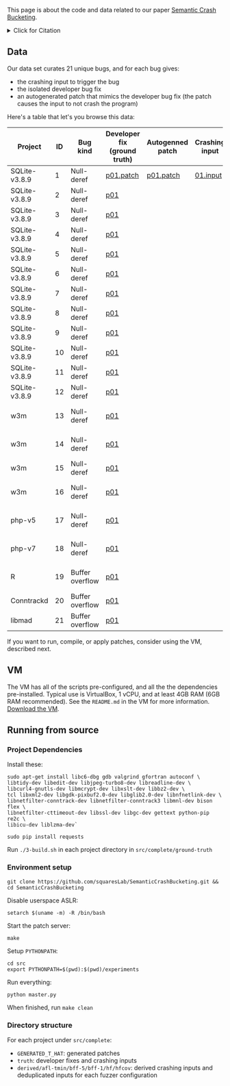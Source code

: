 This page is about the code and data related to our paper
[Semantic Crash Bucketing](https://www.cs.cmu.edu/~rvantond/pdfs/scb-ase-2018.pdf).
<details>
  <summary>Click for Citation</summary>
  
```
@inproceedings{vanTonderSCB2018,
  author = {{van~Tonder}, Rijnard and Kotheimer, John and {Le~Goues}, Claire},
  title = {Semantic Crash Bucketing},
  booktitle = {International Conference on Automated Software Engineering},
  series = {ASE '18},
  year = {2018},
  doi = {10.1145/3238147.3238200}
}
```

</details>


## Data

Our data set curates 21 unique bugs, and for each bug gives:

- the crashing input to trigger the bug
- the isolated developer bug fix
- an autogenerated patch that mimics the developer bug fix (the patch causes the input to not crash the program)

Here's a table that let's you browse this data:

| Project       | ID | Bug kind        | Developer fix (ground truth)                                                                                                           | Autogenned patch                                                                                                                         | Crashing input                                                                                                                      | CVE            | Ref                                                                                                                                                 |
|---------------|----|-----------------|----------------------------------------------------------------------------------------------------------------------------------------|------------------------------------------------------------------------------------------------------------------------------------------|-------------------------------------------------------------------------------------------------------------------------------------|----------------|-----------------------------------------------------------------------------------------------------------------------------------------------------|
| SQLite-v3.8.9 | 1  | Null-deref      | [p01.patch](https://github.com/squaresLab/SemanticCrashBucketing/blob/master/src/complete/sqlite/ground-truth/truth/patches/p01.patch) | [p01.patch](https://github.com/squaresLab/SemanticCrashBucketing/blob/master/src/complete/sqlite/ground-truth/GENERATED_T_HAT/p01.patch) | [01.input](https://github.com/squaresLab/SemanticCrashBucketing/blob/master/src/complete/sqlite/ground-truth/truth/all/crash01.sql) | -              | [link](https://lcamtuf.blogspot.com/2015/04/finding-bugs-in-sqlite-easy-way.html)                                                                   |
| SQLite-v3.8.9 | 2  | Null-deref      | [p01](https://github.com/squaresLab/SemanticCrashBucketing/blob/master/src/complete/sqlite/ground-truth/truth/patches/p01.patch)       |                                                                                                                                          |                                                                                                                                     | -              |                                                                                                                                                     |
| SQLite-v3.8.9 | 3  | Null-deref      | [p01](https://github.com/squaresLab/SemanticCrashBucketing/blob/master/src/complete/sqlite/ground-truth/truth/patches/p01.patch)       |                                                                                                                                          |                                                                                                                                     | -              |                                                                                                                                                     |
| SQLite-v3.8.9 | 4  | Null-deref      | [p01](https://github.com/squaresLab/SemanticCrashBucketing/blob/master/src/complete/sqlite/ground-truth/truth/patches/p01.patch)       |                                                                                                                                          |                                                                                                                                     | -              |                                                                                                                                                     |
| SQLite-v3.8.9 | 5  | Null-deref      | [p01](https://github.com/squaresLab/SemanticCrashBucketing/blob/master/src/complete/sqlite/ground-truth/truth/patches/p01.patch)       |                                                                                                                                          |                                                                                                                                     | -              |                                                                                                                                                     |
| SQLite-v3.8.9 | 6  | Null-deref      | [p01](https://github.com/squaresLab/SemanticCrashBucketing/blob/master/src/complete/sqlite/ground-truth/truth/patches/p01.patch)       |                                                                                                                                          |                                                                                                                                     | -              |                                                                                                                                                     |
| SQLite-v3.8.9 | 7  | Null-deref      | [p01](https://github.com/squaresLab/SemanticCrashBucketing/blob/master/src/complete/sqlite/ground-truth/truth/patches/p01.patch)       |                                                                                                                                          |                                                                                                                                     | -              |                                                                                                                                                     |
| SQLite-v3.8.9 | 8  | Null-deref      | [p01](https://github.com/squaresLab/SemanticCrashBucketing/blob/master/src/complete/sqlite/ground-truth/truth/patches/p01.patch)       |                                                                                                                                          |                                                                                                                                     | -              |                                                                                                                                                     |
| SQLite-v3.8.9 | 9  | Null-deref      | [p01](https://github.com/squaresLab/SemanticCrashBucketing/blob/master/src/complete/sqlite/ground-truth/truth/patches/p01.patch)       |                                                                                                                                          |                                                                                                                                     | -              |                                                                                                                                                     |
| SQLite-v3.8.9 | 10 | Null-deref      | [p01](https://github.com/squaresLab/SemanticCrashBucketing/blob/master/src/complete/sqlite/ground-truth/truth/patches/p01.patch)       |                                                                                                                                          |                                                                                                                                     | -              |                                                                                                                                                     |
| SQLite-v3.8.9 | 11 | Null-deref      | [p01](https://github.com/squaresLab/SemanticCrashBucketing/blob/master/src/complete/sqlite/ground-truth/truth/patches/p01.patch)       |                                                                                                                                          |                                                                                                                                     | -              |                                                                                                                                                     |
| SQLite-v3.8.9 | 12 | Null-deref      | [p01](https://github.com/squaresLab/SemanticCrashBucketing/blob/master/src/complete/sqlite/ground-truth/truth/patches/p01.patch)       |                                                                                                                                          |                                                                                                                                     | -              |                                                                                                                                                     |
| w3m           | 13 | Null-deref      | [p01](https://github.com/squaresLab/SemanticCrashBucketing/blob/master/src/complete/w3m/ground-truth/truth/patches/p01.patch)          |                                                                                                                                          |                                                                                                                                     | CVE-2016-9438  | [changelog](https://github.com/tats/w3m/blob/master/ChangeLog), [link](https://github.com/tats/w3m/commit/010b68580dc50ce183df11cc79721936ab5c4f25) |
| w3m           | 14 | Null-deref      | [p01](https://github.com/squaresLab/SemanticCrashBucketing/blob/master/src/complete/w3m/ground-truth/truth/patches/p01.patch)          |                                                                                                                                          |                                                                                                                                     | CVE-2016-9443  |  [link](https://github.com/tats/w3m/commit/ec9eb22e008a69ea9dc21fdca4b9b836679965ee)                                                                |
| w3m           | 15 | Null-deref      | [p01](https://github.com/squaresLab/SemanticCrashBucketing/blob/master/src/complete/w3m/ground-truth/truth/patches/p01.patch)          |                                                                                                                                          |                                                                                                                                     | -              | [link](https://github.com/tats/w3m/issues/32#issuecomment-260170163)                                                                                |
| w3m           | 16 | Null-deref      | [p01](https://github.com/squaresLab/SemanticCrashBucketing/blob/master/src/complete/w3m/ground-truth/truth/patches/p01.patch)          |                                                                                                                                          |                                                                                                                                     | CVE-2016-9631  | [issue](https://github.com/tats/w3m/issues/42), [link](https://github.com/tats/w3m/commit/ecfdcbe1131591502c5e7f9ff4f34b24c5a2db97)                 |
| php-v5        | 17 | Null-deref      | [p01](https://github.com/squaresLab/SemanticCrashBucketing/blob/master/src/complete/php-5.5.37/ground-truth/truth/patches/p01.patch)   |                                                                                                                                          |                                                                                                                                     | CVE-2016-6292  | [link](https://bugs.php.net/bug.php?id=72618)                                                                                                       |
| php-v7        | 18 | Null-deref      | [p01](https://github.com/squaresLab/SemanticCrashBucketing/blob/master/src/complete/php-7.0.14/ground-truth/truth/patches/p01.patch)   |                                                                                                                                          |                                                                                                                                     | CVE-2016-10162 | [link](https://bugs.php.net/bug.php?id=73831)                                                                                                       |
| R             | 19 | Buffer overflow | [p01](https://github.com/squaresLab/SemanticCrashBucketing/blob/master/src/complete/R/ground-truth/truth/patches/p01.patch)            |                                                                                                                                          |                                                                                                                                     | CVE-2016-8714  |                                                                                                                                                     |
| Conntrackd    | 20 | Buffer overflow | [p01](https://github.com/squaresLab/SemanticCrashBucketing/blob/master/src/complete/conntrackd/ground-truth/truth/patches/p01.patch)   |                                                                                                                                          |                                                                                                                                     | -              | [link](http://git.netfilter.org/conntrack-tools/commit/?id=ce06fb6069065c3d68475356c0728a5fa0a4ab74)                                                |
| libmad        | 21 | Buffer overflow | [p01](https://github.com/squaresLab/SemanticCrashBucketing/blob/master/src/complete/libmad/ground-truth/truth/patches/p01.patch)       |                                                                                                                                          |                                                                                                                                     | -              | -                                                                                                                                                   |

If you want to run, compile, or apply patches, consider using the VM, described next.

## VM

The VM has all of the scripts pre-configured, and all the the dependencies pre-installed. Typical use is VirtualBox, 1 vCPU, and at least 4GB RAM (6GB RAM recommended). See the `README.md` in the VM for more information.
[Download the VM](https://cmu.box.com/s/upvblwni31ykwl9ow66vrjtqqcv2of9q). 

## Running from source

### Project Dependencies

Install these:

```
sudo apt-get install libc6-dbg gdb valgrind gfortran autoconf \
libtidy-dev libedit-dev libjpeg-turbo8-dev libreadline-dev \
libcurl4-gnutls-dev libmcrypt-dev libxslt-dev libbz2-dev \
tcl libxml2-dev libgdk-pixbuf2.0-dev libglib2.0-dev libnfnetlink-dev \
libnetfilter-conntrack-dev libnetfilter-conntrack3 libmnl-dev bison flex \
libnetfilter-cttimeout-dev libssl-dev libgc-dev gettext python-pip re2c \
libicu-dev liblzma-dev`

sudo pip install requests
```

Run `./3-build.sh` in each project directory in `src/complete/ground-truth`

### Environment setup

```
git clone https://github.com/squaresLab/SemanticCrashBucketing.git && cd SemanticCrashBucketing
```

Disable userspace ASLR:

```
setarch $(uname -m) -R /bin/bash
```

Start the patch server:

```
make
```

Setup `PYTHONPATH`:

```
cd src
export PYTHONPATH=$(pwd):$(pwd)/experiments
```

Run everything:

```
python master.py
```

When finished, run `make clean`

### Directory structure

For each project under `src/complete`:

- `GENERATED_T_HAT`: generated patches
- `truth`: developer fixes and crashing inputs
- `derived/afl-tmin/bff-5/bff-1/hf/hfcov`: derived crashing inputs and deduplicated inputs for each fuzzer configuration
